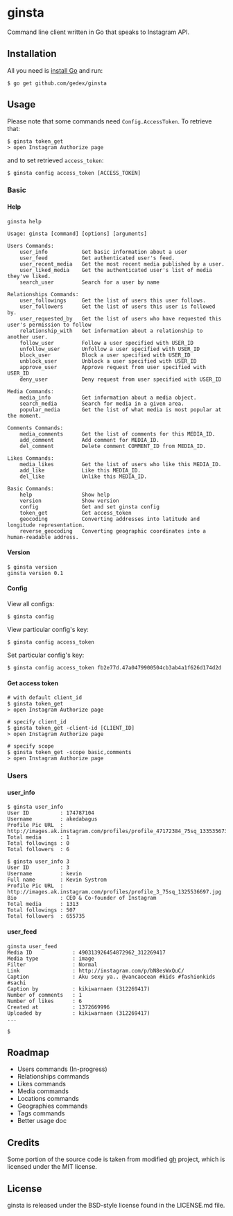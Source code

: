 ginsta
======

Command line client written in Go that speaks to Instagram API.

## Installation

All you need is [install Go](http://golang.org/doc/install) and run:

~~~text
$ go get github.com/gedex/ginsta
~~~

## Usage

Please note that some commands need `Config.AccessToken`. To retrieve that:

~~~
$ ginsta token_get
> open Instagram Authorize page
~~~

and to set retrieved `access_token`:

~~~
$ ginsta config access_token [ACCESS_TOKEN]
~~~

### Basic

#### Help

~~~text
ginsta help

Usage: ginsta [command] [options] [arguments]

Users Commands:
    user_info           Get basic information about a user
    user_feed           Get authenticated user's feed.
    user_recent_media   Get the most recent media published by a user.
    user_liked_media    Get the authenticated user's list of media they've liked.
    search_user         Search for a user by name

Relationships Commands:
    user_followings     Get the list of users this user follows.
    user_followers      Get the list of users this user is followed by.
    user_requested_by   Get the list of users who have requested this user's permission to follow
    relationship_with   Get information about a relationship to another user.
    follow_user         Follow a user specified with USER_ID
    unfollow_user       Unfollow a user specified with USER_ID
    block_user          Block a user specified with USER_ID
    unblock_user        Unblock a user specified with USER_ID
    approve_user        Approve request from user specified with USER_ID
    deny_user           Deny request from user specified with USER_ID

Media Commands:
    media_info          Get information about a media object.
    search_media        Search for media in a given area.
    popular_media       Get the list of what media is most popular at the moment.

Comments Commands:
    media_comments      Get the list of comments for this MEDIA_ID.
    add_comment         Add comment for MEDIA_ID.
    del_comment         Delete comment COMMENT_ID from MEDIA_ID.

Likes Commands:
    media_likes         Get the list of users who like this MEDIA_ID.
    add_like            Like this MEDIA_ID.
    del_like            Unlike this MEDIA_ID.

Basic Commands:
    help                Show help
    version             Show version
    config              Get and set ginsta config
    token_get           Get access_token
    geocoding           Converting addresses into latitude and longitude representation.
    reverse_geocoding   Converting geographic coordinates into a human-readable address.
~~~

#### Version

~~~text
$ ginsta version
ginsta version 0.1
~~~

#### Config

View all configs:

~~~text
$ ginsta config
~~~

View particular config's key:

~~~text
$ ginsta config access_token
~~~

Set particular config's key:

~~~text
$ ginsta config access_token fb2e77d.47a0479900504cb3ab4a1f626d174d2d
~~~

#### Get access token

~~~text
# with default client_id
$ ginsta token_get
> open Instagram Authorize page

# specify client_id
$ ginsta token_get -client-id [CLIENT_ID]
> open Instagram Authorize page

# specify scope
$ ginsta token_get -scope basic,comments
> open Instagram Authorize page
~~~~

### Users

#### user_info

~~~text
$ ginsta user_info
User ID          : 174787104
Username         : akedabagus
Profile Pic URL  : http://images.ak.instagram.com/profiles/profile_47172384_75sq_1335356735.jpg
Total media      : 1
Total followings : 0
Total followers  : 6

$ ginsta user_info 3
User ID          : 3
Username         : kevin
Full name        : Kevin Systrom
Profile Pic URL  : http://images.ak.instagram.com/profiles/profile_3_75sq_1325536697.jpg
Bio              : CEO & Co-founder of Instagram
Total media      : 1313
Total followings : 507
Total followers  : 655735
~~~

#### user_feed

~~~text
ginsta user_feed
Media ID             : 490313926454872962_312269417
Media type           : image
Filter               : Normal
Link                 : http://instagram.com/p/bN8esWxQuC/
Caption              : Aku sexy ya.. @vancaocean #kids #fashionkids #sachi
Caption by           : kikiwarnaen (312269417)
Number of comments   : 1
Number of likes      : 6
Created at           : 1372669996
Uploaded by          : kikiwarnaen (312269417)
...

$
~~~

## Roadmap

* Users commands (In-progress)
* Relationships commands
* Likes commands
* Media commands
* Locations commands
* Geographies commands
* Tags commands
* Better usage doc

## Credits

Some portion of the source code is taken from modified [gh](https://github.com/jingweno/gh/) project,
which is licensed under the MIT license.

## License

ginsta is released under the BSD-style license found in the LICENSE.md file.
